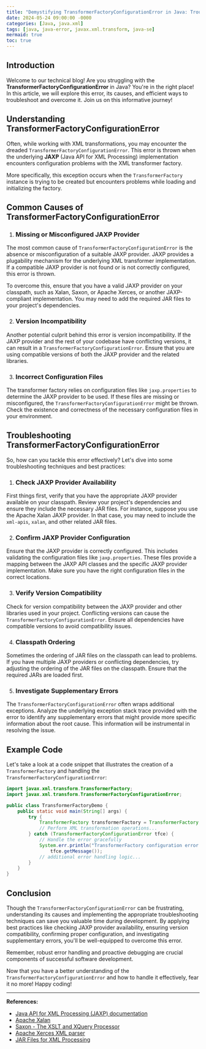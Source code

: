 ```yaml
---
title: "Demystifying TransformerFactoryConfigurationError in Java: Troubleshooting and Best Practices"
date: 2024-05-24 09:00:00 -0000
categories: [Java, java.xml]
tags: [java, java-error, javax.xml.transform, java-se]
mermaid: true
toc: true
---
```


## Introduction

Welcome to our technical blog! Are you struggling with the **TransformerFactoryConfigurationError** in Java? You're in the right place! In this article, we will explore this error, its causes, and efficient ways to troubleshoot and overcome it. Join us on this informative journey!

## Understanding TransformerFactoryConfigurationError

Often, while working with XML transformations, you may encounter the dreaded `TransformerFactoryConfigurationError`. This error is thrown when the underlying **JAXP** (Java API for XML Processing) implementation encounters configuration problems with the XML transformer factory.

More specifically, this exception occurs when the `TransformerFactory` instance is trying to be created but encounters problems while loading and initializing the factory.

## Common Causes of TransformerFactoryConfigurationError

1. ### Missing or Misconfigured JAXP Provider
The most common cause of `TransformerFactoryConfigurationError` is the absence or misconfiguration of a suitable JAXP provider. JAXP provides a plugability mechanism for the underlying XML transformer implementation. If a compatible JAXP provider is not found or is not correctly configured, this error is thrown.

To overcome this, ensure that you have a valid JAXP provider on your classpath, such as Xalan, Saxon, or Apache Xerces, or another JAXP-compliant implementation. You may need to add the required JAR files to your project's dependencies.

2. ### Version Incompatibility
Another potential culprit behind this error is version incompatibility. If the JAXP provider and the rest of your codebase have conflicting versions, it can result in a `TransformerFactoryConfigurationError`. Ensure that you are using compatible versions of both the JAXP provider and the related libraries.

3. ### Incorrect Configuration Files
The transformer factory relies on configuration files like `jaxp.properties` to determine the JAXP provider to be used. If these files are missing or misconfigured, the `TransformerFactoryConfigurationError` might be thrown. Check the existence and correctness of the necessary configuration files in your environment.

## Troubleshooting TransformerFactoryConfigurationError

So, how can you tackle this error effectively? Let's dive into some troubleshooting techniques and best practices:

1. ### Check JAXP Provider Availability
First things first, verify that you have the appropriate JAXP provider available on your classpath. Review your project's dependencies and ensure they include the necessary JAR files. For instance, suppose you use the Apache Xalan JAXP provider. In that case, you may need to include the `xml-apis`, `xalan`, and other related JAR files.

2. ### Confirm JAXP Provider Configuration
Ensure that the JAXP provider is correctly configured. This includes validating the configuration files like `jaxp.properties`. These files provide a mapping between the JAXP API classes and the specific JAXP provider implementation. Make sure you have the right configuration files in the correct locations.

3. ### Verify Version Compatibility
Check for version compatibility between the JAXP provider and other libraries used in your project. Conflicting versions can cause the `TransformerFactoryConfigurationError`. Ensure all dependencies have compatible versions to avoid compatibility issues.

4. ### Classpath Ordering
Sometimes the ordering of JAR files on the classpath can lead to problems. If you have multiple JAXP providers or conflicting dependencies, try adjusting the ordering of the JAR files on the classpath. Ensure that the required JARs are loaded first.

5. ### Investigate Supplementary Errors
The `TransformerFactoryConfigurationError` often wraps additional exceptions. Analyze the underlying exception stack trace provided with the error to identify any supplementary errors that might provide more specific information about the root cause. This information will be instrumental in resolving the issue.

## Example Code

Let's take a look at a code snippet that illustrates the creation of a `TransformerFactory` and handling the `TransformerFactoryConfigurationError`:

```java
import javax.xml.transform.TransformerFactory;
import javax.xml.transform.TransformerFactoryConfigurationError;

public class TransformerFactoryDemo {
    public static void main(String[] args) {
        try {
            TransformerFactory transformerFactory = TransformerFactory.newInstance();
            // Perform XML transformation operations...
        } catch (TransformerFactoryConfigurationError tfce) {
            // Handle the error gracefully
            System.err.println("TransformerFactory configuration error occurred: " +
                tfce.getMessage());
            // additional error handling logic...
        }
    }
}
```

## Conclusion

Though the `TransformerFactoryConfigurationError` can be frustrating, understanding its causes and implementing the appropriate troubleshooting techniques can save you valuable time during development. By applying best practices like checking JAXP provider availability, ensuring version compatibility, confirming proper configuration, and investigating supplementary errors, you'll be well-equipped to overcome this error.

Remember, robust error handling and proactive debugging are crucial components of successful software development.

Now that you have a better understanding of the `TransformerFactoryConfigurationError` and how to handle it effectively, fear it no more! Happy coding!

---

**References:**
- [Java API for XML Processing (JAXP) documentation](https://docs.oracle.com/javase/tutorial/jaxp/index.html)
- [Apache Xalan](https://xalan.apache.org/)
- [Saxon - The XSLT and XQuery Processor](http://saxon.sourceforge.net/)
- [Apache Xerces XML parser](https://xerces.apache.org/xml-commons/)
- [JAR Files for XML Processing](https://docs.oracle.com/en/java/javase/16/docs/specs/man/java-xml.html#part03)
